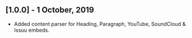 ## [1.0.0] - 1 October, 2019

* Added content parser for Heading, Paragraph, YouTube, SoundCloud & Issuu embeds.
